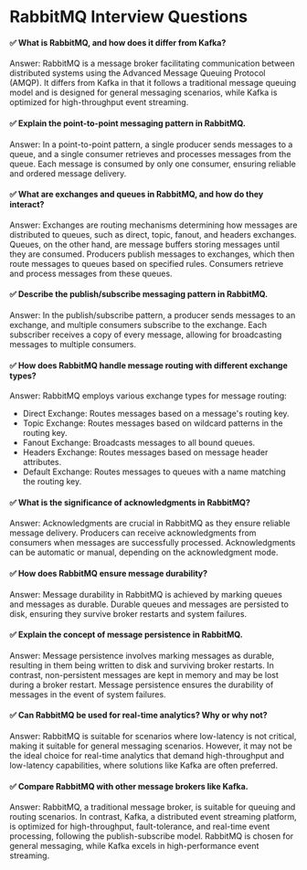 # RabbitMQ Interview Questions


#### ✅ What is RabbitMQ, and how does it differ from Kafka?

Answer: RabbitMQ is a message broker facilitating communication between distributed systems using the Advanced Message Queuing Protocol (AMQP). It differs from Kafka in that it follows a traditional message queuing model and is designed for general messaging scenarios, while Kafka is optimized for high-throughput event streaming.

#### ✅ Explain the point-to-point messaging pattern in RabbitMQ.

Answer: In a point-to-point pattern, a single producer sends messages to a queue, and a single consumer retrieves and processes messages from the queue. Each message is consumed by only one consumer, ensuring reliable and ordered message delivery.

#### ✅ What are exchanges and queues in RabbitMQ, and how do they interact?

Answer: Exchanges are routing mechanisms determining how messages are distributed to queues, such as direct, topic, fanout, and headers exchanges. Queues, on the other hand, are message buffers storing messages until they are consumed. Producers publish messages to exchanges, which then route messages to queues based on specified rules. Consumers retrieve and process messages from these queues.

#### ✅ Describe the publish/subscribe messaging pattern in RabbitMQ.

Answer: In the publish/subscribe pattern, a producer sends messages to an exchange, and multiple consumers subscribe to the exchange. Each subscriber receives a copy of every message, allowing for broadcasting messages to multiple consumers.

#### ✅ How does RabbitMQ handle message routing with different exchange types?

Answer: RabbitMQ employs various exchange types for message routing:
  - Direct Exchange: Routes messages based on a message's routing key.
  - Topic Exchange: Routes messages based on wildcard patterns in the routing key.
  - Fanout Exchange: Broadcasts messages to all bound queues.
  - Headers Exchange: Routes messages based on message header attributes.
  - Default Exchange: Routes messages to queues with a name matching the routing key.

#### ✅ What is the significance of acknowledgments in RabbitMQ?

Answer: Acknowledgments are crucial in RabbitMQ as they ensure reliable message delivery. Producers can receive acknowledgments from consumers when messages are successfully processed. Acknowledgments can be automatic or manual, depending on the acknowledgment mode.

#### ✅ How does RabbitMQ ensure message durability?

Answer: Message durability in RabbitMQ is achieved by marking queues and messages as durable. Durable queues and messages are persisted to disk, ensuring they survive broker restarts and system failures.

#### ✅ Explain the concept of message persistence in RabbitMQ.

Answer: Message persistence involves marking messages as durable, resulting in them being written to disk and surviving broker restarts. In contrast, non-persistent messages are kept in memory and may be lost during a broker restart. Message persistence ensures the durability of messages in the event of system failures.

#### ✅ Can RabbitMQ be used for real-time analytics? Why or why not?

Answer: RabbitMQ is suitable for scenarios where low-latency is not critical, making it suitable for general messaging scenarios. However, it may not be the ideal choice for real-time analytics that demand high-throughput and low-latency capabilities, where solutions like Kafka are often preferred.

#### ✅ Compare RabbitMQ with other message brokers like Kafka.

Answer: RabbitMQ, a traditional message broker, is suitable for queuing and routing scenarios. In contrast, Kafka, a distributed event streaming platform, is optimized for high-throughput, fault-tolerance, and real-time event processing, following the publish-subscribe model. RabbitMQ is chosen for general messaging, while Kafka excels in high-performance event streaming.
